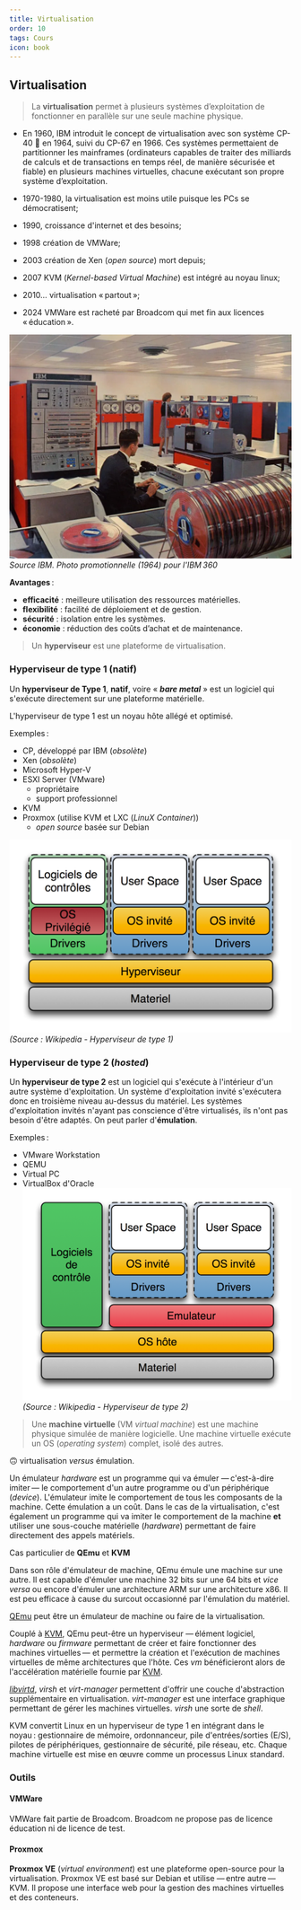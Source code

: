```yaml
---
title: Virtualisation
order: 10
tags: Cours
icon: book
---
```


## Virtualisation

> La **virtualisation** permet à plusieurs systèmes d’exploitation de fonctionner en parallèle sur une seule machine physique.  


- En 1960, IBM introduit le concept de virtualisation avec son système CP-40 🔗 en 1964, suivi du CP-67 en 1966. Ces systèmes permettaient de partitionner les mainframes (ordinateurs capables de traiter des milliards de calculs et de transactions en temps réel, de manière sécurisée et fiable) en plusieurs machines virtuelles, chacune exécutant son propre système d’exploitation.

- 1970-1980, la virtualisation est moins utile puisque les PCs se démocratisent;
- 1990, croissance d'internet et des besoins;
- 1998 création de VMWare;
- 2003 création de Xen (_open source_) mort depuis;
- 2007 KVM (_Kernel-based Virtual Machine_) est intégré au noyau linux;
- 2010… virtualisation « partout »;
- 2024 VMWare est racheté par Broadcom qui met fin aux licences « éducation ».

![IBM 360. Photo promotionnelle 1964. IBM](/assets/img/ibm-360.webp)  
_Source IBM. Photo promotionnelle (1964) pour l'IBM 360_


**Avantages** :

- **efficacité** : meilleure utilisation des ressources matérielles.
- **flexibilité** : facilité de déploiement et de gestion.
- **sécurité** : isolation entre les systèmes.
- **économie** : réduction des coûts d’achat et de maintenance.


> Un **hyperviseur** est une plateforme de virtualisation. 

### Hyperviseur de **type 1** (natif)

Un **hyperviseur de Type 1**, **natif**, voire « **_bare metal_** » est un logiciel qui s'exécute directement sur une plateforme matérielle.

L'hyperviseur de type 1 est un noyau hôte allégé et optimisé. 

Exemples : 

- CP, développé par IBM (_obsolète_) 
- Xen (_obsolète_)
- Microsoft Hyper-V
- ESXI Server  (VMware)
    - propriétaire
    - support professionnel 
- KVM
- Proxmox (utilise KVM et LXC (_LinuX Container_))
    - _open source_ basée sur Debian

![Hyperviseur de type 1 (Source Wikipedia)](/assets/img/Diagramme_ArchiHyperviseur_type1.png)  
_(Source : Wikipedia - Hyperviseur de type 1)_



### Hyperviseur de **type 2** (_hosted_)

Un **hyperviseur de type 2** est un logiciel qui s'exécute à l'intérieur d'un autre système d'exploitation. Un système d'exploitation invité s'exécutera donc en troisième niveau au-dessus du matériel. Les systèmes d'exploitation invités n'ayant pas conscience d'être virtualisés, ils n'ont pas besoin d'être adaptés. 
On peut parler d'**émulation**. 

Exemples : 

- VMware Workstation
- QEMU 
- Virtual PC
- VirtualBox d'Oracle
![Hyperviseur de type 2 (Source Wikipedia)](/assets/img/Diagramme_ArchiEmulateur_type2.png)  
_(Source : Wikipedia - Hyperviseur de type 2)_

> Une **machine virtuelle** (VM _virtual machine_) est une machine physique simulée de manière logicielle. Une machine virtuelle exécute un OS (_operating system_) complet, isolé des autres. 

🙃 virtualisation _versus_ émulation. 

Un émulateur *hardware* est un programme qui va émuler — c'est-à-dire imiter — le comportement d'un autre programme ou d'un périphérique (*device*). L'émulateur imite le comportement de tous les composants de la machine. Cette émulation a un coût. Dans le cas de la virtualisation, c'est également un programme qui va imiter le comportement de la machine **et** utiliser une sous-couche matérielle (*hardware*) permettant de faire directement des appels matériels. 

Cas particulier de **QEmu** et **KVM**

Dans son rôle d'émulateur de machine, QEmu émule une machine sur une autre. Il est capable d'émuler une machine 32 bits sur une 64 bits et *vice versa* ou encore d'émuler une architecture ARM sur une architecture x86. Il est peu efficace à cause du surcout occasionné par l'émulation du matériel. 

[QEmu][qemu] peut être un émulateur de machine ou faire de la virtualisation. 

Couplé à [KVM][kvm], QEmu peut-être un hyperviseur — élément logiciel, *hardware* ou *firmware* permettant de créer et faire fonctionner des machines virtuelles — et permettre la création et l'exécution de machines virtuelles de même architectures que l'hôte. Ces *vm* bénéficieront alors de l'accélération matérielle fournie par [KVM][kvm].

[*libvirtd*][libvirt], *virsh* et *virt-manager* permettent d'offrir une couche d'abstraction supplémentaire en virtualisation. *virt-manager* est une interface graphique permettant de gérer les machines virtuelles. *virsh* une sorte de *shell*. 

KVM convertit Linux en un hyperviseur de type 1 en intégrant dans le noyau : gestionnaire de mémoire, ordonnanceur, pile d'entrées/sorties (E/S), pilotes de périphériques, gestionnaire de sécurité, pile réseau, etc. Chaque machine virtuelle est mise en œuvre comme un processus Linux standard.


### Outils

#### VMWare 

VMWare fait partie de Broadcom. Broadcom ne propose pas de licence éducation ni de licence de test. 

#### Proxmox

**Proxmox VE** (_virtual environment_) est une plateforme open-source pour la virtualisation. Proxmox VE est basé sur Debian et utilise — entre autre — KVM. Il propose une interface web pour la gestion des machines virtuelles et des conteneurs. 









[qemu]:http://wiki.qemu.org/Main_Page
[kvm]:http://www.linux-kvm.org/page/Main_Page
[libvirt]:http://libvirt.org/
